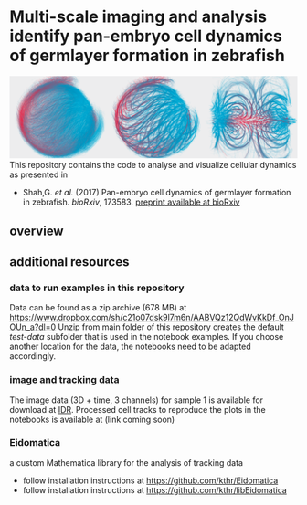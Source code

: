 # Multi-scale imaging and analysis identify pan-embryo cell dynamics of germlayer formation in zebrafish

![logo](./pics/logo.png)
This repository contains the code to analyse and visualize cellular dynamics as presented in 

- Shah,G. _et al._ (2017) Pan-embryo cell dynamics of germlayer formation in zebrafish. _bioRxiv_, 173583.
[preprint available at bioRxiv](https://www.biorxiv.org/content/10.1101/173583v2)


## overview

## additional resources

### data to run examples in this repository

Data can be found as a zip archive (678 MB) at https://www.dropbox.com/sh/c21o07dsk9l7m6n/AABVQz12QdWvKkDf_OnJOUn_a?dl=0
Unzip from main folder of this repository creates the default _test-data_ subfolder that is used in the notebook examples. If you choose another location for the data, the notebooks need to be adapted accordingly.

### image and tracking data
The image data (3D + time, 3 channels) for sample 1 is available for download at [IDR](https://idr.openmicroscopy.org/search/?query=Name:idr0068).
Processed cell tracks to reproduce the plots in the notebooks is available at (link coming soon)

### Eidomatica
a custom Mathematica library for the analysis of tracking data 

- follow installation instructions at https://github.com/kthr/Eidomatica 
- follow installation instructions at https://github.com/kthr/libEidomatica




